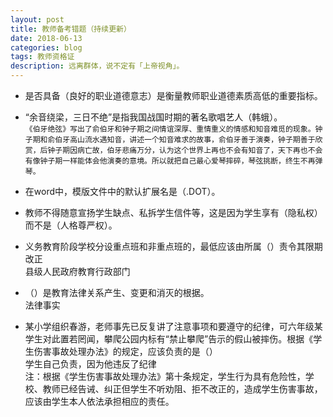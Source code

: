 ```yaml
---
layout: post
title: 教师备考错题（持续更新）
date: 2018-06-13
categories: blog
tags: 教师资格证
description: 远离群体，说不定有「上帝视角」。
---
```



- 是否具备（良好的职业道德意志）是衡量教师职业道德素质高低的重要指标。

- “余音绕梁，三日不绝”是指我国战国时期的著名歌唱艺人（韩蛾）。<br>
`《伯牙绝弦》写出了俞伯牙和钟子期之间情谊深厚、重情重义的情感和知音难觅的现象。钟子期和俞伯牙高山流水遇知音，讲述一个知音难求的故事，俞伯牙善于演奏，钟子期善于欣赏，后钟子期因病亡故，伯牙悲痛万分，认为这个世界上再也不会有知音了，天下再也不会有像钟子期一样能体会他演奏的意境。所以就把自己最心爱琴摔碎，琴弦挑断，终生不再弹琴。`

- 在word中，模版文件中的默认扩展名是（.DOT）。

- 教师不得随意宣扬学生缺点、私拆学生信件等，这是因为学生享有（隐私权）而不是（人格尊严权）。

- 义务教育阶段学校分设重点班和非重点班的，最低应该由所属（）责令其限期改正<br>
县级人民政府教育行政部门

- （）是教育法律关系产生、变更和消灭的根据。  
法律事实

- 某小学组织春游，老师事先已反复讲了注意事项和要遵守的纪律，可六年级某学生对此置若罔闻，攀爬公园内标有“禁止攀爬”告示的假山被摔伤。根据《学生伤害事故处理办法》的规定，应该负责的是（）<br>
学生自己负责，因为他违反了纪律<br>
注：根据《学生伤害事故处理办法》第十条规定，学生行为具有危险性，学校、教师已经告诫、纠正但学生不听劝阻、拒不改正的，造成学生伤害事故，应该由学生本人依法承担相应的责任。

